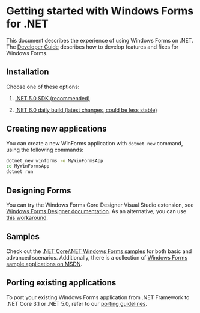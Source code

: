 # Getting started with Windows Forms for .NET

This document describes the experience of using Windows Forms on .NET. The [Developer Guide](developer-guide.md) describes how to develop features and fixes for Windows Forms.

## Installation

Choose one of these options:

1. [.NET 5.0 SDK (recommended)][.net-5.0-sdk]

1. [.NET 6.0 daily build (latest changes, could be less stable)][.net-daily]

## Creating new applications

You can create a new WinForms application with `dotnet new` command, using the following commands:

```cmd
dotnet new winforms -o MyWinFormsApp
cd MyWinFormsApp
dotnet run
```

## Designing Forms

You can try the Windows Forms Core Designer Visual Studio extension, see [Windows Forms Designer documentation](designer-releases/readme.md). As an alternative, you can use [this workaround](winforms-designer.md).

## Samples

Check out the [.NET Core/.NET Windows Forms samples][.net-samples] for both basic and advanced scenarios. Additionally, there is a collection of [Windows Forms sample applications on MSDN][MSDN-winforms-samples].

## Porting existing applications

To port your existing Windows Forms application from .NET Framework to .NET Core 3.1 or .NET 5.0, refer to our [porting guidelines](porting-guidelines.md).

[comment]: <> (URI Links)

[.net-5.0-sdk]: https://dotnet.microsoft.com/download/dotnet/5.0
[.net-daily]: https://github.com/dotnet/installer/blob/master/README.md#installers-and-binaries
[.net-samples]: https://github.com/dotnet/samples/tree/master/windowsforms
[MSDN-winforms-samples]: https://code.msdn.microsoft.com/site/search?f%5B0%5D.Type=Platform&f%5B0%5D.Value=Desktop&f%5B0%5D.Text=Desktop&f%5B1%5D.Type=Contributors&f%5B1%5D.Value=Microsoft&f%5B1%5D.Text=Microsoft&f%5B2%5D.Type=Technology&f%5B2%5D.Value=Windows%20Forms
